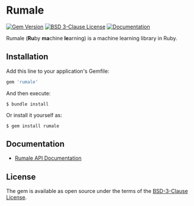 # Rumale

[![Gem Version](https://badge.fury.io/rb/rumale.svg)](https://badge.fury.io/rb/rumale)
[![BSD 3-Clause License](https://img.shields.io/badge/License-BSD%203--Clause-orange.svg)](https://github.com/yoshoku/rumale/blob/main/LICENSE.txt)
[![Documentation](https://img.shields.io/badge/api-reference-blue.svg)](https://yoshoku.github.io/rumale/doc/)

Rumale (**Ru**by **ma**chine **le**arning) is a machine learning library in Ruby.

## Installation

Add this line to your application's Gemfile:

```ruby
gem 'rumale'
```

And then execute:

    $ bundle install

Or install it yourself as:

    $ gem install rumale

## Documentation

- [Rumale API Documentation](https://yoshoku.github.io/rumale/doc/)

## License

The gem is available as open source under the terms of the [BSD-3-Clause License](https://opensource.org/licenses/BSD-3-Clause).
